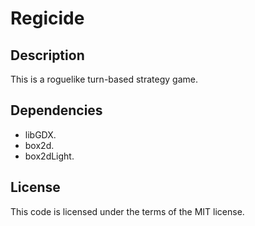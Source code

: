 # Regicide

## Description

This is a roguelike turn-based strategy game.

## Dependencies

- libGDX.
- box2d.
- box2dLight.

## License
This code is licensed under the terms of the MIT license.
